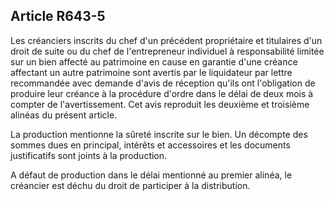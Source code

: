 Article R643-5
----
Les créanciers inscrits du chef d'un précédent propriétaire et titulaires d'un
droit de suite ou du chef de l'entrepreneur individuel à responsabilité limitée
sur un bien affecté au patrimoine en cause en garantie d'une créance affectant
un autre patrimoine sont avertis par le liquidateur par lettre recommandée avec
demande d'avis de réception qu'ils ont l'obligation de produire leur créance à
la procédure d'ordre dans le délai de deux mois à compter de l'avertissement.
Cet avis reproduit les deuxième et troisième alinéas du présent article.

La production mentionne la sûreté inscrite sur le bien. Un décompte des sommes
dues en principal, intérêts et accessoires et les documents justificatifs sont
joints à la production.

A défaut de production dans le délai mentionné au premier alinéa, le créancier
est déchu du droit de participer à la distribution.
